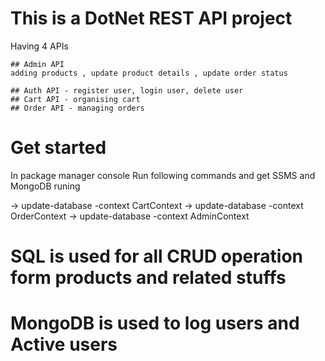 # This is a DotNet REST API project
Having 4 APIs

    ## Admin API
    adding products , update product details , update order status

    ## Auth API - register user, login user, delete user
    ## Cart API - organising cart
    ## Order API - managing orders


# Get started 

In package manager console
Run following commands and get SSMS and MongoDB runing

 -> update-database -context CartContext
 -> update-database -context OrderContext
 -> update-database -context AdminContext


# SQL is used for all CRUD operation form products and related stuffs

# MongoDB is used to log users and Active users